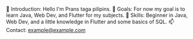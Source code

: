 👋 Introduction: Hello I'm Prans taga pilipins.
🎯 Goals: For now my goal is to learn Java, Web Dev, and Flutter for my subjects.
🚀 Skills: Beginner in Java, Web Dev, and a little knowledge in Flutter and some basics of SQL.
📫 Contact: example@example.com
